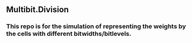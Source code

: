 ## Multibit.Division
### This repo is for the simulation of representing the weights by the cells with different bitwidths/bitlevels. 
